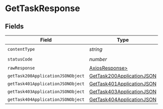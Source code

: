 # GetTaskResponse


## Fields

| Field                                                                             | Type                                                                              | Required                                                                          | Description                                                                       |
| --------------------------------------------------------------------------------- | --------------------------------------------------------------------------------- | --------------------------------------------------------------------------------- | --------------------------------------------------------------------------------- |
| `contentType`                                                                     | *string*                                                                          | :heavy_check_mark:                                                                | N/A                                                                               |
| `statusCode`                                                                      | *number*                                                                          | :heavy_check_mark:                                                                | N/A                                                                               |
| `rawResponse`                                                                     | [AxiosResponse>](https://axios-http.com/docs/res_schema)                          | :heavy_minus_sign:                                                                | N/A                                                                               |
| `getTask200ApplicationJSONObject`                                                 | [GetTask200ApplicationJSON](../../models/operations/gettask200applicationjson.md) | :heavy_minus_sign:                                                                | OK                                                                                |
| `getTask401ApplicationJSONObject`                                                 | [GetTask401ApplicationJSON](../../models/operations/gettask401applicationjson.md) | :heavy_minus_sign:                                                                | Unauthenticated                                                                   |
| `getTask403ApplicationJSONObject`                                                 | [GetTask403ApplicationJSON](../../models/operations/gettask403applicationjson.md) | :heavy_minus_sign:                                                                | Forbidden                                                                         |
| `getTask404ApplicationJSONObject`                                                 | [GetTask404ApplicationJSON](../../models/operations/gettask404applicationjson.md) | :heavy_minus_sign:                                                                | Not Found                                                                         |